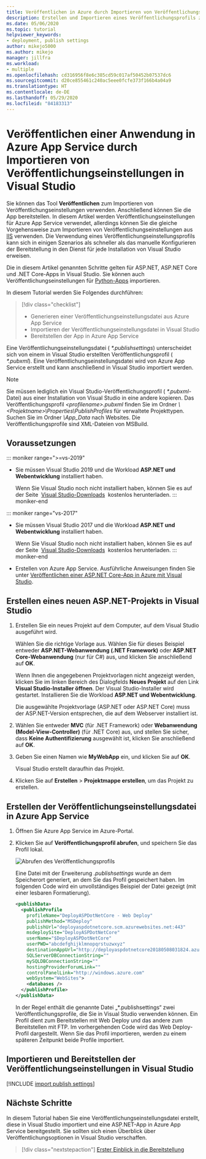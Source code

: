 ```yaml
---
title: Veröffentlichen in Azure durch Importieren von Veröffentlichungseinstellungen
description: Erstellen und Importieren eines Veröffentlichungsprofils zum Bereitstellen einer Anwendung aus Visual Studio in Azure App Service
ms.date: 05/06/2020
ms.topic: tutorial
helpviewer_keywords:
- deployment, publish settings
author: mikejo5000
ms.author: mikejo
manager: jillfra
ms.workload:
- multiple
ms.openlocfilehash: cd316956f8e6c385cd59c017af50452b07537dc6
ms.sourcegitcommit: d20ce855461c240ac5eee0fcfe373f166b4a04a9
ms.translationtype: HT
ms.contentlocale: de-DE
ms.lasthandoff: 05/29/2020
ms.locfileid: "84183313"
---
```

# <a name="publish-an-application-to-azure-app-service-by-importing-publish-settings-in-visual-studio"></a>Veröffentlichen einer Anwendung in Azure App Service durch Importieren von Veröffentlichungseinstellungen in Visual Studio

Sie können das Tool **Veröffentlichen** zum Importieren von Veröffentlichungseinstellungen verwenden. Anschließend können Sie die App bereitstellen. In diesem Artikel werden Veröffentlichungseinstellungen für Azure App Service verwendet, allerdings können Sie die gleiche Vorgehensweise zum Importieren von Veröffentlichungseinstellungen aus [IIS](../deployment/tutorial-import-publish-settings-iis.md) verwenden. Die Verwendung eines Veröffentlichungseinstellungsprofils kann sich in einigen Szenarios als schneller als das manuelle Konfigurieren der Bereitstellung in den Dienst für jede Installation von Visual Studio erweisen.

Die in diesem Artikel genannten Schritte gelten für ASP.NET, ASP.NET Core und .NET Core-Apps in Visual Studio. Sie können auch Veröffentlichungseinstellungen für [Python-Apps](../python/publishing-python-web-applications-to-azure-from-visual-studio.md) importieren.

In diesem Tutorial werden Sie Folgendes durchführen:

> [!div class="checklist"]
> * Generieren einer Veröffentlichungseinstellungsdatei aus Azure App Service
> * Importieren der Veröffentlichungseinstellungsdatei in Visual Studio
> * Bereitstellen der App in Azure App Service

Eine Veröffentlichungseinstellungsdatei ( *\*.publishsettings*) unterscheidet sich von einem in Visual Studio erstellten Veröffentlichungsprofil ( *\*.pubxml*). Eine Veröffentlichungseinstellungsdatei wird von Azure App Service erstellt und kann anschließend in Visual Studio importiert werden.

> [!NOTE]
> Sie müssen lediglich ein Visual Studio-Veröffentlichungsprofil ( *\*.pubxml*-Datei) aus einer Installation von Visual Studio in eine andere kopieren. Das Veröffentlichungsprofil *\<profilename\>.pubxml* finden Sie im Ordner *\\<Projektname\>\Properties\PublishProfiles* für verwaltete Projekttypen. Suchen Sie im Ordner *\App_Data* nach Websites. Die Veröffentlichungsprofile sind XML-Dateien von MSBuild.

## <a name="prerequisites"></a>Voraussetzungen

::: moniker range=">=vs-2019"

* Sie müssen Visual Studio 2019 und die Workload **ASP.NET und Webentwicklung** installiert haben.

    Wenn Sie Visual Studio noch nicht installiert haben, können Sie es auf der Seite  [Visual Studio-Downloads](https://visualstudio.microsoft.com/downloads/)  kostenlos herunterladen.
::: moniker-end

::: moniker range="vs-2017"

* Sie müssen Visual Studio 2017 und die Workload **ASP.NET und Webentwicklung** installiert haben.

    Wenn Sie Visual Studio noch nicht installiert haben, können Sie es auf der Seite  [Visual Studio-Downloads](https://visualstudio.microsoft.com/downloads/)  kostenlos herunterladen.
::: moniker-end

* Erstellen von Azure App Service. Ausführliche Anweisungen finden Sie unter [Veröffentlichen einer ASP.NET Core-App in Azure mit Visual Studio](/aspnet/core/tutorials/publish-to-azure-webapp-using-vs).

## <a name="create-a-new-aspnet-project-in-visual-studio"></a>Erstellen eines neuen ASP.NET-Projekts in Visual Studio

1. Erstellen Sie ein neues Projekt auf dem Computer, auf dem Visual Studio ausgeführt wird.

    Wählen Sie die richtige Vorlage aus. Wählen Sie für dieses Beispiel entweder **ASP.NET-Webanwendung (.NET Framework)** oder **ASP.NET Core-Webanwendung** (nur für C#) aus, und klicken Sie anschließend auf **OK**.

    Wenn Ihnen die angegebenen Projektvorlagen nicht angezeigt werden, klicken Sie im linken Bereich des Dialogfelds **Neues Projekt** auf den Link **Visual Studio-Installer öffnen**. Der Visual Studio-Installer wird gestartet. Installieren Sie die Workload **ASP.NET und Webentwicklung**.

    Die ausgewählte Projektvorlage (ASP.NET oder ASP.NET Core) muss der ASP.NET-Version entsprechen, die auf dem Webserver installiert ist.

1. Wählen Sie entweder **MVC** (für .NET Framework) oder **Webanwendung (Model-View-Controller)** (für .NET Core) aus, und stellen Sie sicher, dass **Keine Authentifizierung** ausgewählt ist, klicken Sie anschließend auf **OK**.

1. Geben Sie einen Namen wie **MyWebApp** ein, und klicken Sie auf **OK**.

    Visual Studio erstellt daraufhin das Projekt.

1. Klicken Sie auf **Erstellen** > **Projektmappe erstellen**, um das Projekt zu erstellen.

## <a name="create-the-publish-settings-file-in-azure-app-service"></a>Erstellen der Veröffentlichungseinstellungsdatei in Azure App Service

1. Öffnen Sie Azure App Service im Azure-Portal.

1. Klicken Sie auf **Veröffentlichungsprofil abrufen**, und speichern Sie das Profil lokal.

    ![Abrufen des Veröffentlichungsprofils](../deployment/media/tutorial-azure-app-service-get-publish-profile.png)

    Eine Datei mit der Erweiterung *.publishsettings* wurde an dem Speicherort generiert, an dem Sie das Profil gespeichert haben. Im folgenden Code wird ein unvollständiges Beispiel der Datei gezeigt (mit einer lesbaren Formatierung).

    ```xml
    <publishData>
      <publishProfile
        profileName="DeployASPDotNetCore - Web Deploy"
        publishMethod="MSDeploy"
        publishUrl="deployaspdotnetcore.scm.azurewebsites.net:443"
        msdeploySite="DeployASPDotNetCore"
        userName="$DeployASPDotNetCore"
        userPWD="abcdefghijklmnopqrstuzwxyz"
        destinationAppUrl="http://deployaspdotnetcore20180508031824.azurewebsites.net"
        SQLServerDBConnectionString=""
        mySQLDBConnectionString=""
        hostingProviderForumLink=""
        controlPanelLink="http://windows.azure.com"
        webSystem="WebSites">
        <databases />
      </publishProfile>
    </publishData>
    ```

    In der Regel enthält die genannte Datei „*.publishsettings“ zwei Veröffentlichungsprofile, die Sie in Visual Studio verwenden können. Ein Profil dient zum Bereitstellen mit Web Deploy und das andere zum Bereitstellen mit FTP. Im vorhergehenden Code wird das Web Deploy-Profil dargestellt. Wenn Sie das Profil importieren, werden zu einem späteren Zeitpunkt beide Profile importiert.

## <a name="import-the-publish-settings-in-visual-studio-and-deploy"></a>Importieren und Bereitstellen der Veröffentlichungseinstellungen in Visual Studio

[!INCLUDE [import publish settings](../deployment/includes/import-publish-settings-vs.md)]

## <a name="next-steps"></a>Nächste Schritte

In diesem Tutorial haben Sie eine Veröffentlichungseinstellungsdatei erstellt, diese in Visual Studio importiert und eine ASP.NET-App in Azure App Service bereitgestellt. Sie sollten sich einen Überblick über Veröffentlichungsoptionen in Visual Studio verschaffen.

> [!div class="nextstepaction"]
> [Erster Einblick in die Bereitstellung](../deployment/deploying-applications-services-and-components.md)

